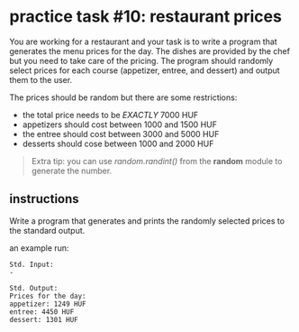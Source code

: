 # practice task #10: restaurant prices

You are working for a restaurant and your task is to write a program that generates the menu prices for the day. The dishes are provided by the chef but you need to take care of the pricing. The program should randomly select prices for each course (appetizer, entree, and dessert) and output them to the user.

The prices should be random but there are some restrictions:

- the total price needs to be *EXACTLY* 7000 HUF
- appetizers should cost between 1000 and 1500 HUF
- the entree should cost between 3000 and 5000 HUF
- desserts should cose between 1000 and 2000 HUF

> Extra tip: you can use *random.randint()* from the **random** module to generate the number.

## instructions
Write a program that generates and prints the randomly selected prices to the standard output.

an example run:
```
Std. Input:	
-

Std. Output:
Prices for the day:
appetizer: 1249 HUF
entree: 4450 HUF
dessert: 1301 HUF
```